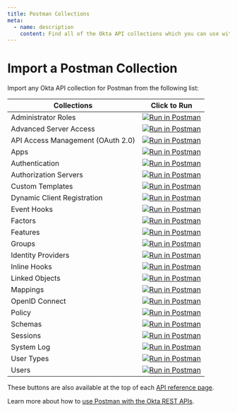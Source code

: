 ```yaml
---
title: Postman Collections
meta:
  - name: description
    content: Find all of the Okta API collections which you can use with Postman.
---
```


# Import a Postman Collection

Import any Okta API collection for Postman from the following list:

| Collections                       | Click to Run                                                                                                         |
| --------------------------------- | -------------------------------------------------------------------------------------------------------------------- |
| Administrator Roles               | [![Run in Postman](https://run.pstmn.io/button.svg)](https://app.getpostman.com/run-collection/89c3cc971a842e27e761) |
| Advanced Server Access            | [![Run in Postman](https://run.pstmn.io/button.svg)](https://app.getpostman.com/run-collection/acb5d434083d512bdbb3) |
| API Access Management (OAuth 2.0) | [![Run in Postman](https://run.pstmn.io/button.svg)](https://app.getpostman.com/run-collection/6bb2f73c314171914eac) |
| Apps                              | [![Run in Postman](https://run.pstmn.io/button.svg)](https://app.getpostman.com/run-collection/be7367401f4926a945f8) |
| Authentication                    | [![Run in Postman](https://run.pstmn.io/button.svg)](https://app.getpostman.com/run-collection/41c71ad6815e708b504a) |
| Authorization Servers             | [![Run in Postman](https://run.pstmn.io/button.svg)](https://app.getpostman.com/run-collection/3db644315e549633361a) |
| Custom Templates                  | [![Run in Postman](https://run.pstmn.io/button.svg)](https://app.getpostman.com/run-collection/3f7e83cebd2d31f7d1a7) |
| Dynamic Client Registration       | [![Run in Postman](https://run.pstmn.io/button.svg)](https://app.getpostman.com/run-collection/b673d146d0974f451e39) |
| Event Hooks                       | [![Run in Postman](https://run.pstmn.io/button.svg)](https://app.getpostman.com/run-collection/2fdf75c2fb3319ef5e73) |
| Factors                           | [![Run in Postman](https://run.pstmn.io/button.svg)](https://app.getpostman.com/run-collection/283a99e4b49ce7f5f54d) |
| Features                          | [![Run in Postman](https://run.pstmn.io/button.svg)](https://app.getpostman.com/run-collection/e5d2bf83976120cb4546) |
| Groups                            | [![Run in Postman](https://run.pstmn.io/button.svg)](https://app.getpostman.com/run-collection/e2c0074faecec203e487) |
| Identity Providers                | [![Run in Postman](https://run.pstmn.io/button.svg)](https://app.getpostman.com/run-collection/2635b07ecc5dc2435ade) |
| Inline Hooks                      | [![Run in Postman](https://run.pstmn.io/button.svg)](https://app.getpostman.com/run-collection/9aa336618148825976bc) |
| Linked Objects                    | [![Run in Postman](https://run.pstmn.io/button.svg)](https://app.getpostman.com/run-collection/3ab2cf3f197337119d34) |
| Mappings                          | [![Run in Postman](https://run.pstmn.io/button.svg)](https://app.getpostman.com/run-collection/42f528e8de2085ef2c97) |
| OpenID Connect                    | [![Run in Postman](https://run.pstmn.io/button.svg)](https://app.getpostman.com/run-collection/9e7ad28ca1c26870a4b0) |
| Policy                            | [![Run in Postman](https://run.pstmn.io/button.svg)](https://app.getpostman.com/run-collection/5413fd90e946001c74e8) |
| Schemas                           | [![Run in Postman](https://run.pstmn.io/button.svg)](https://app.getpostman.com/run-collection/d2aae54268dd28451713) |
| Sessions                          | [![Run in Postman](https://run.pstmn.io/button.svg)](https://app.getpostman.com/run-collection/d2aae54268dd28451713) |
| System Log                        | [![Run in Postman](https://run.pstmn.io/button.svg)](https://app.getpostman.com/run-collection/3295add9e852d8728ef2) |
| User Types                        | [![Run in Postman](https://run.pstmn.io/button.svg)](https://app.getpostman.com/run-collection/519c04869c17079762f9) |
| Users                             | [![Run in Postman](https://run.pstmn.io/button.svg)](https://app.getpostman.com/run-collection/9daeb4b935a423c39009) |

These buttons are also available at the top of each [API reference page](/docs/reference/api/apps/).

Learn more about how to [use Postman with the Okta REST APIs](/code/rest/).
